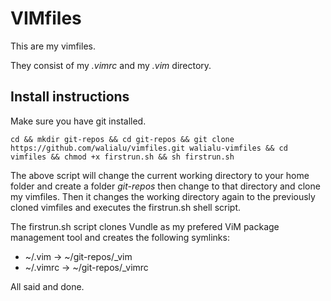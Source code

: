 VIMfiles
=========

This are my vimfiles.

They consist of my *.vimrc* and my *.vim* directory.

Install instructions
----------------------
Make sure you have git installed.

    cd && mkdir git-repos && cd git-repos && git clone https://github.com/walialu/vimfiles.git walialu-vimfiles && cd vimfiles && chmod +x firstrun.sh && sh firstrun.sh

The above script will change the current working directory to your home folder
and create a folder *git-repos* then change to that directory and clone my
vimfiles. Then it changes the working directory again to the previously cloned
vimfiles and executes the firstrun.sh shell script.

The firstrun.sh script clones Vundle as my prefered ViM package management tool
and creates the following symlinks:

- ~/.vim -> ~/git-repos/\_vim
- ~/.vimrc -> ~/git-repos/\_vimrc

All said and done.
